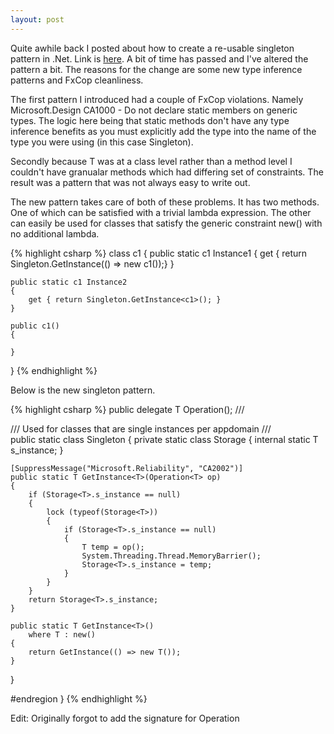 ```yaml
---
layout: post
---
```

Quite awhile back I posted about how to create a re-usable singleton pattern in .Net.  Link is [here](http://blogs.msdn.com/jaredpar/archive/2004/11/24/269133.aspx).  A bit of time has passed and I've altered the pattern a bit.  The reasons for the change are some new type inference patterns and FxCop cleanliness.  

The first pattern I introduced had a couple of FxCop violations.  Namely Microsoft.Design CA1000 - Do not declare static members on generic types.  The logic here being that static methods don't have any type inference benefits as you must explicitly add the type into the name of the type you were using (in this case Singleton).

Secondly because T was at a class level rather than a method level I couldn't have granualar methods which had differing set of constraints.  The result was a pattern that was not always easy to write out.

The new pattern takes care of both of these problems.  It has two methods.  One of which can be satisfied with a trivial lambda expression.  The other can easily be used for classes that satisfy the generic constraint new() with no additional lambda.

{% highlight csharp %}
class c1
{
    public static c1 Instance1 
    {
        get { return Singleton.GetInstance(() => new c1());}
    }

    public static c1 Instance2
    {
        get { return Singleton.GetInstance<c1>(); }
    }

    public c1()
    {

    }
    
}
{% endhighlight %}

Below is the new singleton pattern.

{% highlight csharp %}
public delegate T Operation<T>();
/// <summary>
/// Used for classes that are single instances per appdomain
/// </summary>
public static class Singleton
{
    private static class Storage<T>
    {
        internal static T s_instance;
    }

    [SuppressMessage("Microsoft.Reliability", "CA2002")]
    public static T GetInstance<T>(Operation<T> op)
    {
        if (Storage<T>.s_instance == null)
        {
            lock (typeof(Storage<T>))
            {
                if (Storage<T>.s_instance == null)
                {
                    T temp = op();
                    System.Threading.Thread.MemoryBarrier();
                    Storage<T>.s_instance = temp;
                }
            }
        }
        return Storage<T>.s_instance;
    }

    public static T GetInstance<T>()
        where T : new()
    {
        return GetInstance(() => new T());
    }
}

#endregion
}
{% endhighlight %}


    

Edit: Originally forgot to add the signature for Operation<T>

